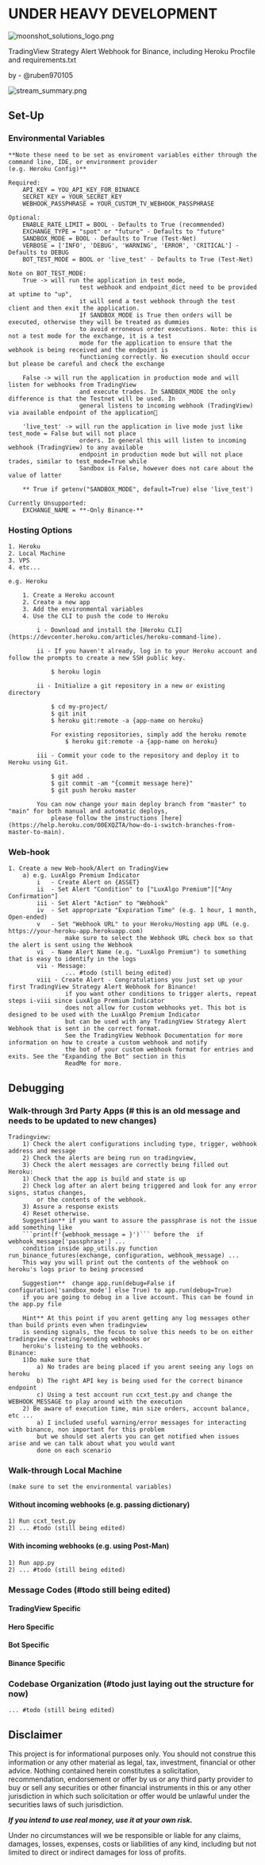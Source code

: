 # UNDER HEAVY DEVELOPMENT

![moonshot_solutions_logo.png](Dashboard%2Fapps%2Fstatic%2Fassets%2Fimg%2Flogos%2Fmoonshot_solutions_logo.png)

TradingView Strategy Alert Webhook for Binance, including Heroku Procfile and requirements.txt

by - @ruben970105

![stream_summary.png](images%2Fstream_summary.png)
## Set-Up

### Environmental Variables

    **Note these need to be set as enviroment variables either through the command line, IDE, or environment provider 
    (e.g. Heroku Config)**

    Required:    
        API_KEY = YOU_API_KEY_FOR_BINANCE
        SECRET_KEY = YOUR_SECRET_KEY
        WEBHOOK_PASSPHRASE = YOUR_CUSTOM_TV_WEBHOOK_PASSPHRASE

    Optional:
        ENABLE_RATE_LIMIT = BOOL - Defaults to True (recommended)
        EXCHANGE_TYPE = "spot" or "future" - Defaults to "future"
        SANDBOX_MODE = BOOL - Defaults to True (Test-Net)
        VERBOSE = ['INFO', 'DEBUG', 'WARNING', 'ERROR', 'CRITICAL'] - Defaults to DEBUG
        BOT_TEST_MODE = BOOL or 'live_test' - Defaults to True (Test-Net)
    
    Note on BOT_TEST_MODE:
        True -> will run the application in test mode,
                        test webhook and endpoint_dict need to be provided at uptime to "up",
                        it will send a test webhook through the test client and then exit the application.
                        If SANDBOX_MODE is True then orders will be executed, otherwise they will be treated as dummies
                        to avoid erroneous order executions. Note: this is not a test mode for the exchange, it is a test
                        mode for the application to ensure that the webhook is being received and the endpoint is
                        functioning correctly. No execution should occur but please be careful and check the exchange

        False -> will run the application in production mode and will listen for webhooks from TradingView
                        and execute trades. In SANDBOX_MODE the only difference is that the Testnet will be used. In
                        general listens to incoming webhook (TradingView) via available endpoint of the application🚨

        'live_test' -> will run the application in live mode just like test_mode = False but will not place
                        orders. In general this will listen to incoming webhook (TradingView) to any available
                        endpoint in production mode but will not place trades, similar to test_mode=True while
                        Sandbox is False, however does not care about the value of latter

        ** True if getenv("SANDBOX_MODE", default=True) else 'live_test')

    Currently Unsupported:
        EXCHANGE_NAME = **-Only Binance-**

### Hosting Options

    1. Heroku
    2. Local Machine
    3. VPS
    4. etc...

    e.g. Heroku
        
        1. Create a Heroku account
        2. Create a new app
        3. Add the environmental variables
        4. Use the CLI to push the code to Heroku 
            
            i - Download and install the [Heroku CLI](https://devcenter.heroku.com/articles/heroku-command-line).
            
            ii - If you haven't already, log in to your Heroku account and follow the prompts to create a new SSH public key.
            
                $ heroku login

            ii - Initialize a git repository in a new or existing directory
            
                $ cd my-project/
                $ git init
                $ heroku git:remote -a {app-name on heroku}
                
                For existing repositories, simply add the heroku remote
                    $ heroku git:remote -a {app-name on heroku}

            iii - Commit your code to the repository and deploy it to Heroku using Git.
            
                $ git add .
                $ git commit -am "{commit message here}"
                $ git push heroku master

            You can now change your main deploy branch from "master" to "main" for both manual and automatic deploys, 
                please follow the instructions [here](https://help.heroku.com/O0EXQZTA/how-do-i-switch-branches-from-master-to-main).

### Web-hook

    1. Create a new Web-hook/Alert on TradingView
        a) e.g. LuxAlgo Premium Indicator
            i   - Create Alert on {ASSET}
            ii  - Set Alert "Condition" to ["LuxAlgo Premium"]["Any Confirmation"]
            iii - Set Alert "Action" to "Webhook"
            iv  - Set appropriate "Expiration Time" (e.g. 1 hour, 1 month, Open-ended)
            v   - Set "Webhook URL" to your Heroku/Hosting app URL (e.g. https://your-heroku-app.herokuapp.com)
                    make sure to select the Webhook URL check box so that the alert is sent using the Webhook
            vi  - Name Alert Name (e.g. "LuxAlgo Premium") to something that is easy to identify in the logs
            vii - Message:
                    ... #todo (still being edited)
            viii - Create Alert - Congratulations you just set up your first TradingView Strategy Alert Webhook for Binance!
                    if you want other conditions to trigger alerts, repeat steps i-viii since LuxAlgo Premium Indicator
                    does not allow for custom webhooks yet. This bot is designed to be used with the LuxAlgo Premium Indicator
                    but can be used with any TradingView Strategy Alert Webhook that is sent in the correct format.
                    See the TradingView Webhook Documentation for more information on how to create a custom webhook and notify
                    the bot of your custom webhook format for entries and exits. See the "Expanding the Bot" section in this 
                    ReadMe for more.

## Debugging

### Walk-through 3rd Party Apps (# this is an old message and needs to be updated to new changes)

	Tradingview:
		1) Check the alert configurations including type, trigger, webhook address and message
		2) Check the alerts are being run on tradingview, 
		3) Check the alert messages are correctly being filled out
	Heroku:
		1) Check that the app is build and state is up
		2) Check log after an alert being triggered and look for any error signs, status changes, 
			or the contents of the webhook.
		3) Assure a response exists
		4) Reset otherwise.
		Suggestion** if you want to assure the passphrase is not the issue add something like 
		```print(f'{webhook_message = }')``` before the  if webhook_message['passphrase'] ...
		condition inside app_utils.py function  run_binance_futures(exchange, configuration, webhook_message) ...
		This way you will print out the contents of the webhook on heroku's logs prior to being processed
		
		Suggestion**  change app.run(debug=False if configuration['sandbox_mode'] else True) to app.run(debug=True) 
		if you are going to debug in a live account. This can be found in the app.py file
		
		Hint** At this point if you arent getting any log messages other than build prints even when tradingview 
		is sending signals, the focus to solve this needs to be on either tradingview creating/sending webhooks or
		heroku's listeing to the webhooks. 
	Binance:
		1)Do make sure that
			a) No trades are being placed if you arent seeing any logs on heroku
			b) The right API key is being used for the correct binance endpoint
			c) Using a test account run ccxt_test.py and change the  WEBHOOK_MESSAGE to play around with the execution
		2) Be aware of execution time, min size orders, account balance, etc ... 
			a) I included useful warning/error messages for interacting with binance, non important for this problem 
			but we should set alerts you can get notified when issues arise and we can talk about what you would want 
			done on each scenario

### Walk-through Local Machine

    (make sure to set the environmental variables)

#### Without incoming webhooks (e.g. passing dictionary)

    1) Run ccxt_test.py
    2) ... #todo (still being edited)

#### With incoming webhooks (e.g. using Post-Man)

    1) Run app.py 
    2) ... #todo (still being edited)

### Message Codes (#todo still being edited)

#### TradingView Specific

#### Hero Specific

#### Bot Specific

#### Binance Specific

### Codebase Organization (#todo just laying out the structure for now)

    ... #todo (still being edited)


## Disclaimer

This project is for informational purposes only. You should not construe this information or any other material as
legal, tax, investment, financial or other advice. Nothing contained herein constitutes a solicitation, recommendation,
endorsement or offer by us or any third party provider to buy or sell any securities or other financial instruments in
this or any other jurisdiction in which such solicitation or offer would be unlawful under the securities laws of such
jurisdiction.

***If you intend to use real money, use it at your own risk.***

Under no circumstances will we be responsible or liable for any claims, damages, losses, expenses, costs or liabilities
of any kind, including but not limited to direct or indirect damages for loss of profits.

